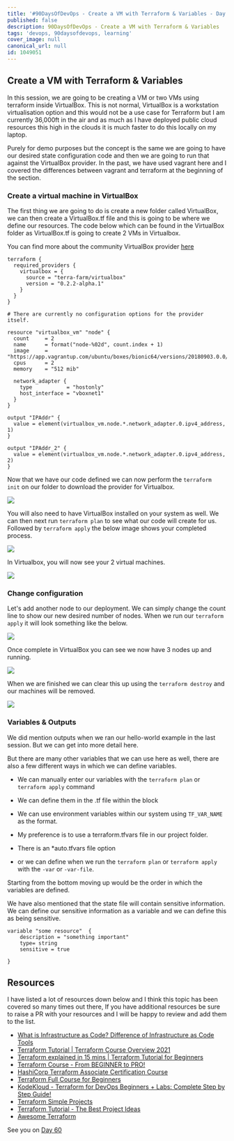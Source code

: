```yaml
---
title: '#90DaysOfDevOps - Create a VM with Terraform & Variables - Day 59'
published: false
description: 90DaysOfDevOps - Create a VM with Terraform & Variables
tags: 'devops, 90daysofdevops, learning'
cover_image: null
canonical_url: null
id: 1049051
---
```


## Create a VM with Terraform & Variables

In this session, we are going to be creating a VM or two VMs using terraform inside VirtualBox. This is not normal, VirtualBox is a workstation virtualisation option and this would not be a use case for Terraform but I am currently 36,000ft in the air and as much as I have deployed public cloud resources this high in the clouds it is much faster to do this locally on my laptop.

Purely for demo purposes but the concept is the same we are going to have our desired state configuration code and then we are going to run that against the VirtualBox provider. In the past, we have used vagrant here and I covered the differences between vagrant and terraform at the beginning of the section.

### Create a virtual machine in VirtualBox

The first thing we are going to do is create a new folder called VirtualBox, we can then create a VirtualBox.tf file and this is going to be where we define our resources. The code below which can be found in the VirtualBox folder as VirtualBox.tf is going to create 2 VMs in Virtualbox.

You can find more about the community VirtualBox provider [here](https://registry.terraform.io/providers/terra-farm/virtualbox/latest/docs/resources/vm)

```
terraform {
  required_providers {
    virtualbox = {
      source = "terra-farm/virtualbox"
      version = "0.2.2-alpha.1"
    }
  }
}

# There are currently no configuration options for the provider itself.

resource "virtualbox_vm" "node" {
  count     = 2
  name      = format("node-%02d", count.index + 1)
  image     = "https://app.vagrantup.com/ubuntu/boxes/bionic64/versions/20180903.0.0/providers/virtualbox.box"
  cpus      = 2
  memory    = "512 mib"

  network_adapter {
    type           = "hostonly"
    host_interface = "vboxnet1"
  }
}

output "IPAddr" {
  value = element(virtualbox_vm.node.*.network_adapter.0.ipv4_address, 1)
}

output "IPAddr_2" {
  value = element(virtualbox_vm.node.*.network_adapter.0.ipv4_address, 2)
}

```

Now that we have our code defined we can now perform the `terraform init` on our folder to download the provider for Virtualbox.

![](Images/Day59_IAC1.png)

You will also need to have VirtualBox installed on your system as well. We can then next run `terraform plan` to see what our code will create for us. Followed by `terraform apply` the below image shows your completed process.

![](Images/Day59_IAC2.png)

In Virtualbox, you will now see your 2 virtual machines.

![](Images/Day59_IAC3.png)

### Change configuration

Let's add another node to our deployment. We can simply change the count line to show our new desired number of nodes. When we run our `terraform apply` it will look something like the below.

![](Images/Day59_IAC4.png)

Once complete in VirtualBox you can see we now have 3 nodes up and running.

![](Images/Day59_IAC5.png)

When we are finished we can clear this up using the `terraform destroy` and our machines will be removed.

![](Images/Day59_IAC6.png)

### Variables & Outputs

We did mention outputs when we ran our hello-world example in the last session. But we can get into more detail here.

But there are many other variables that we can use here as well, there are also a few different ways in which we can define variables.

- We can manually enter our variables with the `terraform plan` or `terraform apply` command

- We can define them in the .tf file within the block

- We can use environment variables within our system using `TF_VAR_NAME` as the format.

- My preference is to use a terraform.tfvars file in our project folder.

- There is an \*auto.tfvars file option

- or we can define when we run the `terraform plan` or `terraform apply` with the `-var` or `-var-file`.

Starting from the bottom moving up would be the order in which the variables are defined.

We have also mentioned that the state file will contain sensitive information. We can define our sensitive information as a variable and we can define this as being sensitive.

```
variable "some resource"  {
    description = "something important"
    type= string
    sensitive = true

}
```

## Resources

I have listed a lot of resources down below and I think this topic has been covered so many times out there, If you have additional resources be sure to raise a PR with your resources and I will be happy to review and add them to the list.

- [What is Infrastructure as Code? Difference of Infrastructure as Code Tools](https://www.youtube.com/watch?v=POPP2WTJ8es)
- [Terraform Tutorial | Terraform Course Overview 2021](https://www.youtube.com/watch?v=m3cKkYXl-8o)
- [Terraform explained in 15 mins | Terraform Tutorial for Beginners](https://www.youtube.com/watch?v=l5k1ai_GBDE)
- [Terraform Course - From BEGINNER to PRO!](https://www.youtube.com/watch?v=7xngnjfIlK4&list=WL&index=141&t=16s)
- [HashiCorp Terraform Associate Certification Course](https://www.youtube.com/watch?v=V4waklkBC38&list=WL&index=55&t=111s)
- [Terraform Full Course for Beginners](https://www.youtube.com/watch?v=EJ3N-hhiWv0&list=WL&index=39&t=27s)
- [KodeKloud - Terraform for DevOps Beginners + Labs: Complete Step by Step Guide!](https://www.youtube.com/watch?v=YcJ9IeukJL8&list=WL&index=16&t=11s)
- [Terraform Simple Projects](https://terraform.joshuajebaraj.com/)
- [Terraform Tutorial - The Best Project Ideas](https://www.youtube.com/watch?v=oA-pPa0vfks)
- [Awesome Terraform](https://github.com/shuaibiyy/awesome-terraform)

See you on [Day 60](day60.md)
